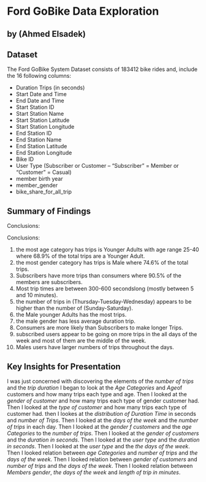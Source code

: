 # Ford GoBike Data Exploration
## by (Ahmed Elsadek)


## Dataset


The Ford GoBike System Dataset consists of 183412 bike rides and, include the 16 following columns:

- Duration Trips (in seconds)
- Start Date and Time
- End Date and Time
- Start Station ID
- Start Station Name
- Start Station Latitude
- Start Station Longitude
- End Station ID
- End Station Name
- End Station Latitude
- End Station Longitude
- Bike ID
- User Type (Subscriber or Customer – “Subscriber” = Member or “Customer” = Casual)
- member birth year
- member_gender
- bike_share_for_all_trip


## Summary of Findings

Conclusions:

Conclusions:

1. the most age category has trips is Younger Adults with age range 25-40 where 68.9% of the total trips are a Younger Adult.
2. the most gender category has trips is Male where 74.6% of the total trips.
3. Subscribers have more trips than consumers where 90.5% of the members are subscribers.
4. Most trip times are between 300-600 secondslong (mostly between 5 and 10 minutes). 
5. the number of trips in (Thursday-Tuesday-Wednesday) appears to be higher than the number of (Sunday-Saturday).
6. the Male younger Adults has the most trips.
7. the male gender has less average duration trip.
8. Consumers are more likely than Subscribers to make longer Trips.
9. subscribed users appear to be going on more trips in the all days of the week and most of them are the middle of the week.
10. Males users have larger numbers of trips throughout the days.

## Key Insights for Presentation

I was just concerned with discovering the elements of the *number of trips* and the *trip duration*
I began to look at the *Age Categories* and *Age*of customers and how many trips each type and age. 
Then I looked at the *gender of customer* and how many trips each type of gender customer had. 
Then I looked at the *type of customer* and how many trips each type of customer had. 
then I lookes at the *distribution of Duration Time* in seconds and *number of Trips*.
Then I looked at the *days of the week* and the *number of trips* in each day. 
Then I looked at the *gender f customers* and the *age Categories* to the *number of trips*. 
Then I looked at the *gender of customers* and the *duration in seconds*.
Then I looked at the *user type* and the *duration in seconds*.
Then I looked at the *user type* and the *the days of the week*.
Then I looked relation between *age Categories* and *number of trips* and *the days of the week*.
Then I looked relation between *gender of customers* and *number of trips* and *the days of the week*.
Then I looked relation between *Members gender*, *the days of the week* and *length of trip in minutes*.
